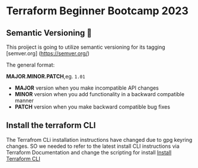 # Terraform Beginner Bootcamp 2023

## Semantic Versioning :mage: 

This proiject is going to utilize semantic versioning for its tagging
[semver.org] (https://semver.org/) 

The general format:

 **MAJOR.MINOR.PATCH**,eg. `1.01` 

- **MAJOR** version when you make incompatible API changes
- **MINOR** version when you add functionality in a backward compatible manner
- **PATCH** version when you make backward compatible bug fixes

## Install the terraform CLI
The Terrafrom CLi installation instructions have changed due to gpg 
keyring changes. SO we needed to refer to the latest install CLI instructions via Terraform Documentation and change the scripting for install
[Install Terraform CLI](https://developer.hashicorp.com/terraform/tutorials/aws-get-started/install-cli)